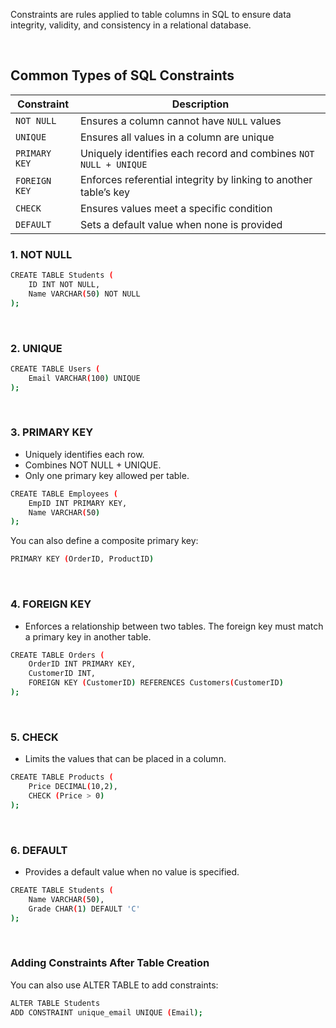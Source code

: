 Constraints are rules applied to table columns in SQL to ensure data integrity, validity, and consistency in a relational database.

<br>

## Common Types of SQL Constraints
| Constraint    | Description                                                      |
| ------------- | ---------------------------------------------------------------- |
| `NOT NULL`    | Ensures a column cannot have `NULL` values                       |
| `UNIQUE`      | Ensures all values in a column are unique                        |
| `PRIMARY KEY` | Uniquely identifies each record and combines `NOT NULL + UNIQUE` |
| `FOREIGN KEY` | Enforces referential integrity by linking to another table’s key |
| `CHECK`       | Ensures values meet a specific condition                         |
| `DEFAULT`     | Sets a default value when none is provided                       |

### 1. NOT NULL
```bash
CREATE TABLE Students (
    ID INT NOT NULL,
    Name VARCHAR(50) NOT NULL
);
```

<br>

### 2. UNIQUE
```bash
CREATE TABLE Users (
    Email VARCHAR(100) UNIQUE
);
```

<br>

### 3. PRIMARY KEY
- Uniquely identifies each row.
- Combines NOT NULL + UNIQUE.
- Only one primary key allowed per table.
```bash
CREATE TABLE Employees (
    EmpID INT PRIMARY KEY,
    Name VARCHAR(50)
);
```
You can also define a composite primary key:
```bash
PRIMARY KEY (OrderID, ProductID)
```

<br>

### 4. FOREIGN KEY
- Enforces a relationship between two tables. The foreign key must match a primary key in another table.
```bash
CREATE TABLE Orders (
    OrderID INT PRIMARY KEY,
    CustomerID INT,
    FOREIGN KEY (CustomerID) REFERENCES Customers(CustomerID)
);
```

<br>

### 5. CHECK
- Limits the values that can be placed in a column.
```bash
CREATE TABLE Products (
    Price DECIMAL(10,2),
    CHECK (Price > 0)
);
```

<br>

### 6. DEFAULT
- Provides a default value when no value is specified.
```bash
CREATE TABLE Students (
    Name VARCHAR(50),
    Grade CHAR(1) DEFAULT 'C'
);
```

<br>

### Adding Constraints After Table Creation
You can also use ALTER TABLE to add constraints:
```bash
ALTER TABLE Students
ADD CONSTRAINT unique_email UNIQUE (Email);
```
